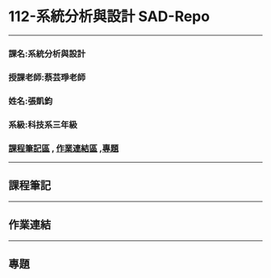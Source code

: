 # 112-系統分析與設計 SAD-Repo
***
### 課名:系統分析與設計
### 授課老師:蔡芸琤老師
### 姓名:張凱鈞
### 系級:科技系三年級
### [課程筆記區](https://github.com/eric40971116H/SAD-Repo/blob/main/README.md#%E8%AA%B2%E7%A8%8B%E7%AD%86%E8%A8%98) , [作業連結區](https://github.com/eric40971116H/SAD-Repo/blob/main/README.md#%E4%BD%9C%E6%A5%AD%E9%80%A3%E7%B5%90) ,[專題](https://github.com/eric40971116H/SAD-Repo/blob/main/README.md#%E5%B0%88%E9%A1%8C)
***

## 課程筆記
***
## 作業連結
***
## 專題
